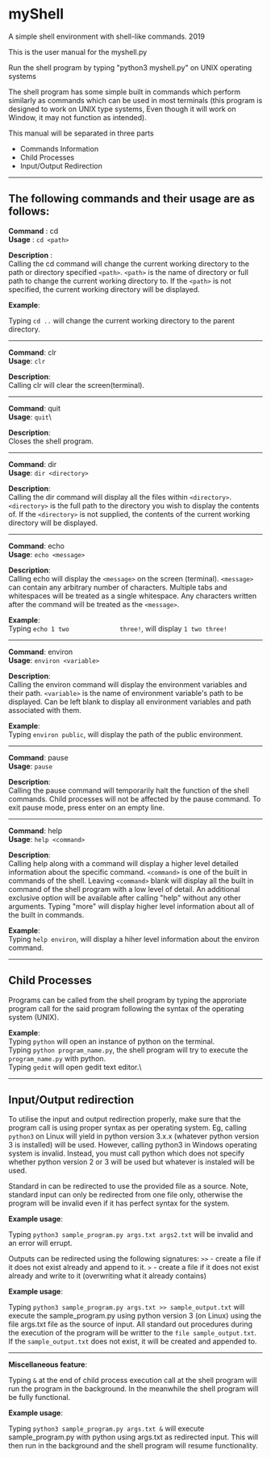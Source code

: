 # myShell
A simple shell environment with shell-like commands. 2019

This is the user manual for the myshell.py

Run the shell program by typing "python3 myshell.py" on UNIX operating systems 

The shell program has some simple built in commands which perform similarly as commands which can be used in most terminals (this program is designed to work on UNIX type systems, Even though it will work on Window, it may not function as intended).


This manual will be separated in three parts
- Commands Information
- Child Processes
- Input/Output Redirection

***

## The following commands and their usage are as follows:


**Command** :    cd  
**Usage** :      `cd <path>`

**Description** :  
Calling the cd command will change the current working directory to the path or directory specified `<path>`. `<path>` is the name of directory or full path to change the current working directory to. If the `<path>` is not specified, the current working directory will be displayed.

**Example**:

Typing `cd ..` will change the current working directory to the parent directory.<br/>

***

**Command**:    clr\
**Usage**:      `clr`

**Description**:\
Calling clr will clear the screen(terminal).

***

**Command**:    quit\
**Usage**:      `quit`\

**Description**:\
Closes the shell program.

***

**Command**:    dir\
**Usage**:      `dir <directory>`

**Description**:\
Calling the dir command will display all the files within `<directory>`. `<directory>` is the full path to the directory you wish to display the contents of. If the `<directory>` is not supplied, the contents of the current working directory will be displayed.

***

**Command**:    echo\
**Usage**:      `echo <message>`

**Description**:\
Calling echo will display the `<message>` on the screen (terminal). `<message>` can contain any arbitrary number of characters. Multiple tabs and whitespaces will be treated as a single whitespace. Any characters written after the command will be treated as the `<message>`.

**Example**:\
Typing `echo 1 two              three!`, will display `1 two three!`

***

**Command**:    environ\
**Usage**:      `environ <variable>`

**Description**:\
Calling the environ command will display the environment variables and their path. `<variable>` is the name of environment variable's path to be displayed. Can be left blank to display all environment variables and path associated with them.

**Example**:\
Typing `environ public`, will display the path of the public environment.

***

**Command**:    pause\
**Usage**:      `pause`

**Description**:\
Calling the pause command will temporarily halt the function of the shell commands. Child processes will not be affected by the pause command. To exit pause mode, press enter on an empty line.

***

**Command**:    help\
**Usage**:      `help <command>`

**Description**:\
Calling help along with a command will display a higher level detailed information about the specific command. `<command>` is one of the built in commands of the shell. Leaving `<command>` blank will display all the built in command of the shell program with a low level of detail. An additional exclusive option will be available after calling "help" without any other arguments. Typing "more" will display higher level information about all of the built in commands.

**Example**:\
Typing `help environ`, will display a hiher level information about the environ command.

***

## Child Processes

Programs can be called from the shell program by typing the approriate program call for the said program following the syntax of the operating system (UNIX).

**Example**:\
Typing `python` will open an instance of python on the terminal.\
Typing `python program_name.py`, the shell program will try to execute the `program_name.py` with python.\
Typing `gedit` will open gedit text editor.\
***

## Input/Output redirection

To utilise the input and output redirection properly, make sure that the program call is using proper syntax as per operating system. Eg, calling `python3` on Linux will yield in python version 3.x.x (whatever python version 3 is installed) will be used. However, calling python3 in Windows operating system is invalid. Instead, you must call python which does not specify whether python version 2 or 3 will be used but whatever is instaled will be used.

Standard in can be redirected to use the provided file as a source. Note, standard input can only be redirected from one file only, otherwise the program will be invalid even if it has perfect syntax for the system.

**Example usage**:

Typing `python3 sample_program.py args.txt args2.txt` will be invalid and an error will errupt.

Outputs can be redirected using the following signatures:
`>>` - create a file if it does not exist already and append to it.
`>` - create a file if it does not exist already and write to it (overwriting what it already contains)

**Example usage**:

Typing `python3 sample_program.py args.txt >> sample_output.txt` will execute the sample_program.py using python version 3 (on Linux) using the file args.txt file as the source of input. All standard out procedures during the execution of the program will be writter to the `file sample_output.txt`. If the `sample_output.txt` does not exist, it will be created and appended to.

***

**Miscellaneous feature**:

Typing `&` at the end of child process execution call at the shell program will run the program in the background. In the meanwhile the shell program will be fully functional.

**Example usage**:

Typing `python3 sample_program.py args.txt &` will execute sample_program.py with python using args.txt as redirected input. This will then run in the background and the shell program will resume functionality.
